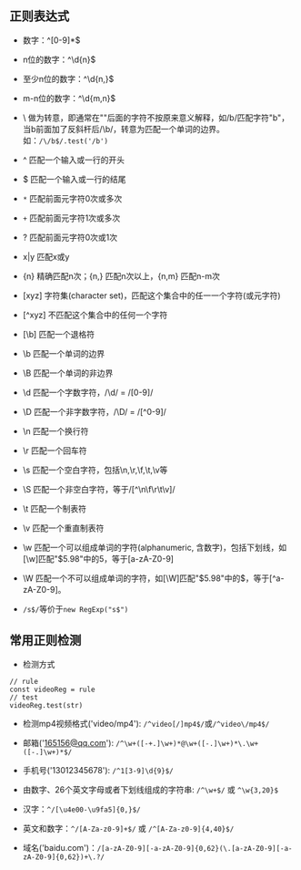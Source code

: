## 正则表达式

  - 数字：^[0-9]*$

  - n位的数字：^\d{n}$

  - 至少n位的数字：^\d{n,}$

  - m-n位的数字：^\d{m,n}$

  - \ 做为转意，即通常在"\"后面的字符不按原来意义解释，如/b/匹配字符"b"，当b前面加了反斜杆后/\b/，转意为匹配一个单词的边界。如：`/\/b$/.test('/b')`

  - ^ 匹配一个输入或一行的开头

  - $ 匹配一个输入或一行的结尾

  - `*` 匹配前面元字符0次或多次

  - `+` 匹配前面元字符1次或多次

  - ? 匹配前面元字符0次或1次

  - x|y 匹配x或y

  - {n} 精确匹配n次；{n,} 匹配n次以上，{n,m} 匹配n-m次

  - [xyz] 字符集(character set)，匹配这个集合中的任一一个字符(或元字符)

  - [^xyz] 不匹配这个集合中的任何一个字符

  - [\b] 匹配一个退格符

  - \b 匹配一个单词的边界

  - \B 匹配一个单词的非边界

  - \d 匹配一个字数字符，/\d/ = /[0-9]/

  - \D 匹配一个非字数字符，/\D/ = /[^0-9]/

  - \n 匹配一个换行符

  - \r 匹配一个回车符

  - \s 匹配一个空白字符，包括\n,\r,\f,\t,\v等

  - \S 匹配一个非空白字符，等于/[^\n\f\r\t\v]/

  - \t 匹配一个制表符

  - \v 匹配一个重直制表符

  - \w 匹配一个可以组成单词的字符(alphanumeric, 含数字)，包括下划线，如[\w]匹配"$5.98"中的5，等于[a-zA-Z0-9]

  - \W 匹配一个不可以组成单词的字符，如[\W]匹配"$5.98"中的$，等于[^a-zA-Z0-9]。

  -  `/s$/`等价于`new RegExp("s$")`

## 常用正则检测

  - 检测方式
  ```
  // rule
  const videoReg = rule
  // test
  videoReg.test(str)
  ```
  - 检测mp4视频格式('video/mp4'): `/^video[/]mp4$/`或`/^video\/mp4$/`

  - 邮箱('165156@qq.com'): `/^\w+([-+.]\w+)*@\w+([-.]\w+)*\.\w+([-.]\w+)*$/`

  - 手机号('13012345678'): `/^1[3-9]\d{9}$/`

  - 由数字、26个英文字母或者下划线组成的字符串: `/^\w+$/` 或 `^\w{3,20}$`

  - 汉字：`^/[\u4e00-\u9fa5]{0,}$/`

  - 英文和数字：`^/[A-Za-z0-9]+$/` 或 `/^[A-Za-z0-9]{4,40}$/`

  - 域名('baidu.com')：`/[a-zA-Z0-9][-a-zA-Z0-9]{0,62}(\.[a-zA-Z0-9][-a-zA-Z0-9]{0,62})+\.?/`
